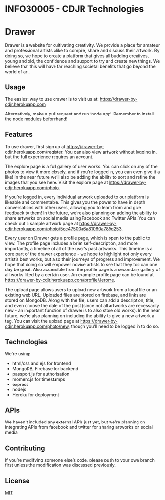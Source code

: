 # INFO30005 - CDJR Technologies

# Drawer

Drawer is a website for cultivating creativity. We provide a place for amateur and professional artists alike to compile, share and discuss their artwork. By doing so, we hope to create a platform that gives all budding creatives, young and old, the confidence and support to try and create new things. We believe that this will have far reaching societal benefits that go beyond the world of art.

## Usage

The easiest way to use drawer is to visit us at:
https://drawer-by-cdjr.herokuapp.com

Alternatively, make a pull request and run ‘node app’. Remember to install the node modules beforehand!

## Features

To use drawer, first sign up at https://drawer-by-cdjr.herokuapp.com/register. You can also view artwork without logging in, but the full experience requires an account.

The explore page is a full gallery of user works. You can click on any of the photos to view it more closely, and if you’re logged in, you can even give it a like! In the near future we’ll also be adding the ability to sort and refine the images that you see here. Visit the explore page at https://drawer-by-cdjr.herokuapp.com/photo.

If you’re logged in, every individual artwork uploaded to our platform is likeable and commentable. This gives you the power to have in depth conversations with other users, allowing you to learn from and give feedback to them! In the future, we’re also planning on adding the ability to share artworks on social media using Facebook and Twitter APIs. You can check out a sample artwork page at https://drawer-by-cdjr.herokuapp.com/photo/5cc47500a6a81060a789d253.

Every user on Drawer gets a profile page, which is open to the public to view. The profile page includes a brief self-description, and more importantly, a timeline of all of the user’s past artworks. This timeline is a core part of the drawer experience - we hope to highlight not only every artist’s best works, but also their journeys of progress and improvement. We hope that doing so will empower novice artists to see that they too can one day be great. Also accessible from the profile page is a secondary gallery of all works liked by a certain user. An example profile page can be found at https://drawer-by-cdjr.herokuapp.com/profile/Jerome.

The upload page allows users to upload new artwork from a local file or an existing web URL. Uploaded files are stored on firebase, and links are stored on MongoDB. Along with the file, users can add a description, title, and even choose the date of the post (since not all artworks are necessarily new - an important function of drawer is to also store old works). In the near future, we’re also planning on including the ability to give a new artwork a tag. You can visit the upload page at https://drawer-by-cdjr.herokuapp.com/photo/new, though you’ll need to be logged in to do so.

## Technologies
We're using:
- html/css and ejs for frontend 
- MongoDB, Firebase for backend
- passport.js for authorisation
- moment.js for timestamps
- express
- nodejs
- Heroku for deployment 

## APIs
We haven't included any external APIs just yet, but we're planning on integrating APIs from facebook and twitter for sharing artworks on social media

## Contributing
If you’re modifying someone else’s code, please push to your own branch first unless the modification was discussed previously.

## License
[MIT](https://choosealicense.com/licenses/mit/)

